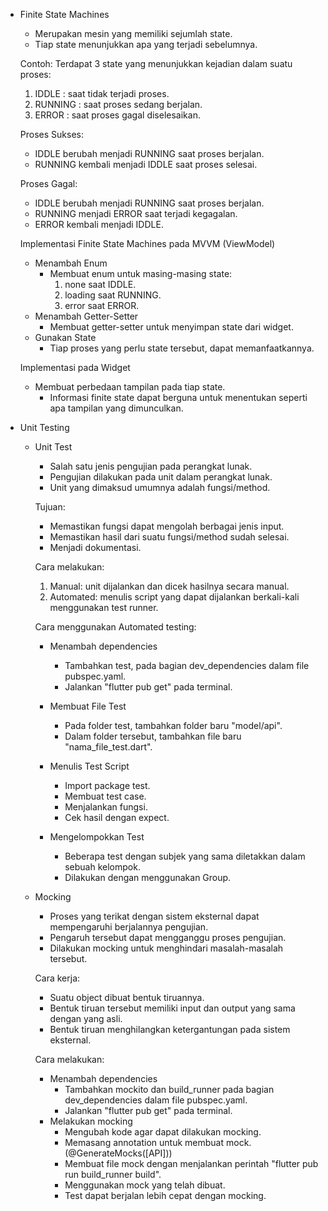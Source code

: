 - Finite State Machines
  - Merupakan mesin yang memiliki sejumlah state.
  - Tiap state menunjukkan apa yang terjadi sebelumnya.

  Contoh:
  Terdapat 3 state yang menunjukkan kejadian dalam suatu proses:
  1. IDDLE   : saat tidak terjadi proses.
  2. RUNNING : saat proses sedang berjalan.
  3. ERROR   : saat proses gagal diselesaikan.

  Proses Sukses:
  - IDDLE berubah menjadi RUNNING saat proses berjalan.
  - RUNNING kembali menjadi IDDLE saat proses selesai.

  Proses Gagal:
  - IDDLE berubah menjadi RUNNING saat proses berjalan.
  - RUNNING menjadi ERROR saat terjadi kegagalan.
  - ERROR kembali menjadi IDDLE.

  Implementasi Finite State Machines pada MVVM (ViewModel)
  - Menambah Enum
    - Membuat enum untuk masing-masing state:
      1. none saat IDDLE.
      2. loading saat RUNNING.
      3. error saat ERROR.
  - Menambah Getter-Setter
    - Membuat getter-setter untuk menyimpan state dari widget.
  - Gunakan State
    - Tiap proses yang perlu state tersebut, dapat memanfaatkannya.

  Implementasi pada Widget
  - Membuat perbedaan tampilan pada tiap state.
    - Informasi finite state dapat berguna untuk menentukan seperti apa tampilan yang dimunculkan.

- Unit Testing
  - Unit Test
    - Salah satu jenis pengujian pada perangkat lunak.
    - Pengujian dilakukan pada unit dalam perangkat lunak.
    - Unit yang dimaksud umumnya adalah fungsi/method.

    Tujuan:
    - Memastikan fungsi dapat mengolah berbagai jenis input.
    - Memastikan hasil dari suatu fungsi/method sudah selesai.
    - Menjadi dokumentasi.

    Cara melakukan:
    1. Manual: unit dijalankan dan dicek hasilnya secara manual.
    2. Automated: menulis script yang dapat dijalankan berkali-kali menggunakan test runner.

    Cara menggunakan Automated testing:
    - Menambah dependencies
      - Tambahkan test, pada bagian dev_dependencies dalam file pubspec.yaml.
      - Jalankan "flutter pub get" pada terminal.

    - Membuat File Test
      - Pada folder test, tambahkan folder baru "model/api".
      - Dalam folder tersebut, tambahkan file baru "nama_file_test.dart".

    - Menulis Test Script
      - Import package test.
      - Membuat test case.
      - Menjalankan fungsi.
      - Cek hasil dengan expect.

    - Mengelompokkan Test
      - Beberapa test dengan subjek yang sama diletakkan dalam sebuah kelompok.
      - Dilakukan dengan menggunakan Group.

  - Mocking
    - Proses yang terikat dengan sistem eksternal dapat mempengaruhi berjalannya pengujian.
    - Pengaruh tersebut dapat mengganggu proses pengujian.
    - Dilakukan mocking untuk menghindari masalah-masalah tersebut.

    Cara kerja:
    - Suatu object dibuat bentuk tiruannya.
    - Bentuk tiruan tersebut memiliki input dan output yang sama dengan yang asli.
    - Bentuk tiruan menghilangkan ketergantungan pada sistem eksternal.

    Cara melakukan:
    - Menambah dependencies
      - Tambahkan mockito dan build_runner pada bagian dev_dependencies dalam file pubspec.yaml.
      - Jalankan "flutter pub get" pada terminal.
    - Melakukan mocking
      - Mengubah kode agar dapat dilakukan mocking.
      - Memasang annotation untuk membuat mock. (@GenerateMocks([API]))
      - Membuat file mock dengan menjalankan perintah "flutter pub run build_runner build".
      - Menggunakan mock yang telah dibuat.
      - Test dapat berjalan lebih cepat dengan mocking.
